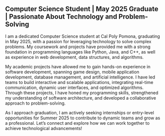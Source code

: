 ## Computer Science Student | May 2025 Graduate | Passionate About Technology and Problem-Solving

I am a dedicated Computer Science student at Cal Poly Pomona, graduating in May 2025, with a passion for leveraging technology to solve complex problems. My coursework and projects have provided me with a strong foundation in programming languages like Python, Java, and C++, as well as experience in web development, data structures, and algorithms.

My academic projects have allowed me to gain hands-on experience in software development, spanning game design, mobile application development, database management, and artificial intelligence. I have led teams to build interactive and scalable applications, integrating real-time communication, dynamic user interfaces, and optimized algorithms. Through these projects, I have honed my programming skills, strengthened my understanding of software architecture, and developed a collaborative approach to problem-solving.

As I approach graduation, I am actively seeking internships or entry-level opportunities for Summer 2025 to contribute to dynamic teams and grow as a professional. Let’s connect and explore how we can work together to achieve technological advancements!


